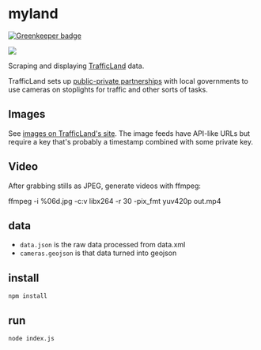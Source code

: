 # myland

[![Greenkeeper badge](https://badges.greenkeeper.io/tmcw/myland.svg)](https://greenkeeper.io/)

![](https://farm8.staticflickr.com/7336/14002354999_6328735cb8_h.jpg)

Scraping and displaying [TrafficLand](http://www.trafficland.com/) data.

TrafficLand sets up [public-private partnerships](http://en.wikipedia.org/wiki/Public%E2%80%93private_partnership) with
local governments to use cameras on stoplights for traffic and other sorts
of tasks.

## Images

See [images on TrafficLand's site](http://trafficland.com/city/WAS/). The image
feeds have API-like URLs but require a key that's probably a timestamp combined
with some private key.

## Video

After grabbing stills as JPEG, generate videos with ffmpeg:

ffmpeg -i %06d.jpg -c:v libx264 -r 30 -pix_fmt yuv420p out.mp4

## data

* `data.json` is the raw data processed from data.xml
* `cameras.geojson` is that data turned into geojson

## install

    npm install

## run

    node index.js
